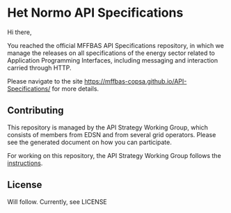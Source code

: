 # Het Normo API Specifications

Hi there,

You reached the official MFFBAS API Specifications repository, in which we manage the releases on all specifications 
of the energy sector related to Application Programming Interfaces, including messaging and interaction carried through HTTP.

Please navigate to the site https://mffbas-copsa.github.io/API-Specifications/ for more details.

## Contributing

This repository is managed by the API Strategy Working Group, which consists of members from EDSN and from several grid operators.
Please see the generated document on how you can participate.

For working on this repository, the API Strategy Working Group follows the [instructions](instructions/readme.md).

## License

Will follow. Currently, see LICENSE
